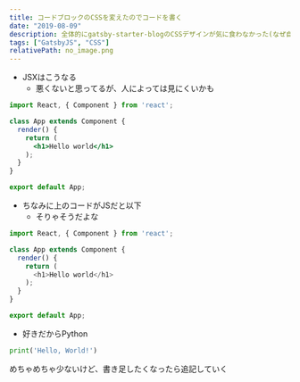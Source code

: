 ```yaml
---
title: コードブロックのCSSを変えたのでコードを書く
date: "2019-08-09"
description: 全体的にgatsby-starter-blogのCSSデザインが気に食わなかった(なぜ自分は最初にこれを選んだんだろうと思っている)のでワシャっとCSS周りをいじった。特にコードブロック。
tags: ["GatsbyJS", "CSS"]
relativePath: no_image.png
---
```


- JSXはこうなる
  - 悪くないと思ってるが、人によっては見にくいかも

```jsx
import React, { Component } from 'react';

class App extends Component {
  render() {
    return (
      <h1>Hello world</h1>
    );
  }
}

export default App;
```

- ちなみに上のコードがJSだと以下
  - そりゃそうだよな

```js
import React, { Component } from 'react';

class App extends Component {
  render() {
    return (
      <h1>Hello world</h1>
    );
  }
}

export default App;
```

- 好きだからPython

```python
print('Hello, World!')
```

めちゃめちゃ少ないけど、書き足したくなったら追記していく
